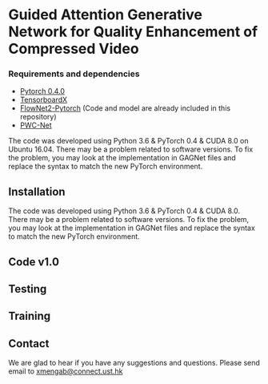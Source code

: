 # Guided Attention Generative Network for Quality Enhancement of Compressed Video

### Requirements and dependencies
- [Pytorch 0.4.0](https://pytorch.org/)
- [TensorboardX](https://github.com/lanpa/tensorboardX)
- [FlowNet2-Pytorch](https://github.com/NVIDIA/flownet2-pytorch) (Code and model are already included in this repository)
- [PWC-Net](https://github.com/mengab/PWC-Net)

The code was developed using Python 3.6 & PyTorch 0.4 & CUDA 8.0 on Ubuntu 16.04. There may be a problem related to software versions. To fix the problem, you may look at the implementation in GAGNet files and replace the syntax to match the new PyTorch environment.



## Installation
The code was developed using Python 3.6 & PyTorch 0.4 & CUDA 8.0. There may be a problem related to software versions. To fix the problem, you may look at the implementation in GAGNet files and replace the syntax to match the new PyTorch environment. 


## Code v1.0




## Testing



## Training



## Contact
We are glad to hear if you have any suggestions and questions. 
Please send email to xmengab@connect.ust.hk
